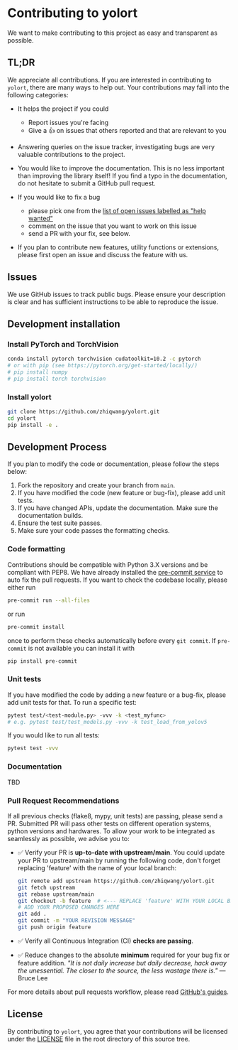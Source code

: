 # Contributing to yolort

We want to make contributing to this project as easy and transparent as possible.

## TL;DR

We appreciate all contributions. If you are interested in contributing to `yolort`, there are many ways to help out. Your contributions may fall into the following categories:

- It helps the project if you could

  - Report issues you're facing
  - Give a :+1: on issues that others reported and that are relevant to you

- Answering queries on the issue tracker, investigating bugs are very valuable contributions to the project.

- You would like to improve the documentation. This is no less important than improving the library itself! If you find a typo in the documentation, do not hesitate to submit a GitHub pull request.

- If you would like to fix a bug

  - please pick one from the [list of open issues labelled as "help wanted"](https://github.com/zhiqwang/yolort/issues?q=is%3Aopen+is%3Aissue+label%3A%22help+wanted%22)
  - comment on the issue that you want to work on this issue
  - send a PR with your fix, see below.

- If you plan to contribute new features, utility functions or extensions, please first open an issue and discuss the feature with us.

## Issues

We use GitHub issues to track public bugs. Please ensure your description is clear and has sufficient instructions to be able to reproduce the issue.

## Development installation

### Install PyTorch and TorchVision

```bash
conda install pytorch torchvision cudatoolkit=10.2 -c pytorch
# or with pip (see https://pytorch.org/get-started/locally/)
# pip install numpy
# pip install torch torchvision
```

### Install yolort

```bash
git clone https://github.com/zhiqwang/yolort.git
cd yolort
pip install -e .
```

## Development Process

If you plan to modify the code or documentation, please follow the steps below:

1. Fork the repository and create your branch from `main`.
1. If you have modified the code (new feature or bug-fix), please add unit tests.
1. If you have changed APIs, update the documentation. Make sure the documentation builds.
1. Ensure the test suite passes.
1. Make sure your code passes the formatting checks.

### Code formatting

Contributions should be compatible with Python 3.X versions and be compliant with PEP8. We have already installed the [pre-commit service](https://github.com/apps/pre-commit-ci) to auto fix the pull requests. If you want to check the codebase locally, please either run

```bash
pre-commit run --all-files
```

or run

```bash
pre-commit install
```

once to perform these checks automatically before every `git commit`. If `pre-commit` is not available you can install it with

```bash
pip install pre-commit
```

### Unit tests

If you have modified the code by adding a new feature or a bug-fix, please add unit tests for that. To run a specific test:

```bash
pytest test/<test-module.py> -vvv -k <test_myfunc>
# e.g. pytest test/test_models.py -vvv -k test_load_from_yolov5
```

If you would like to run all tests:

```bash
pytest test -vvv
```

### Documentation

TBD

### Pull Request Recommendations

If all previous checks (flake8, mypy, unit tests) are passing, please send a PR. Submitted PR will pass other tests on different operation systems, python versions and hardwares. To allow your work to be integrated as seamlessly as possible, we advise you to:

- :white_check_mark: Verify your PR is **up-to-date with upstream/main**. You could update your PR to upstream/main by running the following code, don't forget replacing 'feature' with the name of your local branch:

  ```bash
  git remote add upstream https://github.com/zhiqwang/yolort.git
  git fetch upstream
  git rebase upstream/main
  git checkout -b feature  # <--- REPLACE 'feature' WITH YOUR LOCAL BRANCH NAME
  # ADD YOUR PROPOSED CHANGES HERE
  git add .
  git commit -m "YOUR REVISION MESSAGE"
  git push origin feature
  ```

- :white_check_mark: Verify all Continuous Integration (CI) **checks are passing**.

- :white_check_mark: Reduce changes to the absolute **minimum** required for your bug fix or feature addition. _"It is not daily increase but daily decrease, hack away the unessential. The closer to the source, the less wastage there is."_ — Bruce Lee

For more details about pull requests workflow, please read [GitHub's guides](https://docs.github.com/en/github/collaborating-with-issues-and-pull-requests/creating-a-pull-request).

## License

By contributing to `yolort`, you agree that your contributions will be licensed under the [LICENSE](LICENSE) file in the root directory of this source tree.
